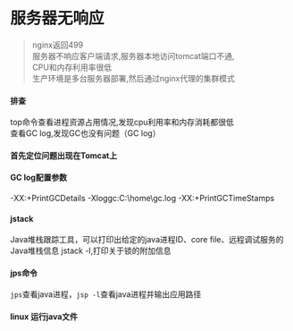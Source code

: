 # 服务器无响应
> nginx返回499  
> 服务器不响应客户端请求,服务器本地访问tomcat端口不通,  
> CPU和内存利用率很低  
> 生产环境是多台服务器部署,然后通过nginx代理的集群模式  

#### 排查
top命令查看进程资源占用情况,发现cpu利用率和内存消耗都很低  
查看GC log,发现GC也没有问题（GC log）
#### 首先定位问题出现在Tomcat上

#### GC log配置参数
-XX:+PrintGCDetails -Xloggc:C:\home\gc.log -XX:+PrintGCTimeStamps

#### jstack
Java堆栈跟踪工具，可以打印出给定的java进程ID、core file、远程调试服务的Java堆栈信息
jstack -l,打印关于锁的附加信息


#### jps命令
`jps`查看java进程，`jsp -l`查看java进程并输出应用路径

#### linux 运行java文件
